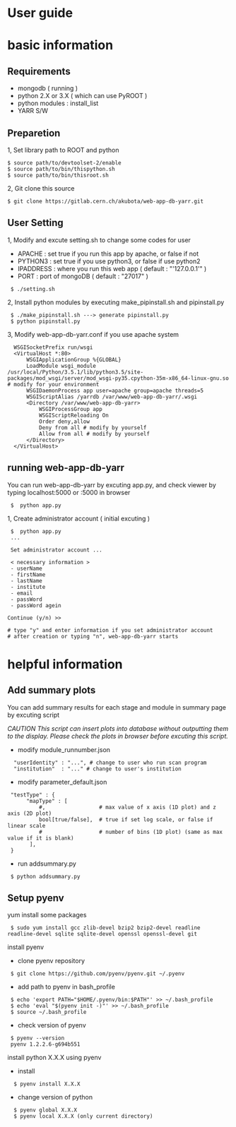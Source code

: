 # User guide 

# basic information

  ## Requirements
  
  * mongodb ( running ) 
  * python 2.X or 3.X ( which can use PyROOT )
  * python modules : install_list
  * YARR S/W
  
  ## Preparetion
  
  1, Set library path to ROOT and python
  
  ```
  $ source path/to/devtoolset-2/enable
  $ source path/to/bin/thispython.sh
  $ source path/to/bin/thisroot.sh
  ```
  
  2, Git clone this source
  
  ```
  $ git clone https://gitlab.cern.ch/akubota/web-app-db-yarr.git
  ```
  
  ## User Setting

  1, Modify and excute setting.sh to change some codes for user
  * APACHE : set true if you run this app by apache, or false if not
  * PYTHON3 : set true if you use python3, or false if use python2
  * IPADDRESS : where you run this web app ( default : "'127.0.0.1'" )
  * PORT : port of mongoDB ( default : "27017" )

  ```
   $ ./setting.sh
  ```

  2, Install python modules by executing make_pipinstall.sh and pipinstall.py

  ```
   $ ./make_pipinstall.sh ---> generate pipinstall.py
   $ python pipinstall.py 
  ```

  3, Modify web-app-db-yarr.conf if you use apache system 

  ```
    WSGISocketPrefix run/wsgi
    <VirtualHost *:80>
        WSGIApplicationGroup %{GLOBAL}
        LoadModule wsgi_module /usr/local/Python/3.5.1/lib/python3.5/site-packages/mod_wsgi/server/mod_wsgi-py35.cpython-35m-x86_64-linux-gnu.so # modify for your environment
        WSGIDaemonProcess app user=apache group=apache threads=5
        WSGIScriptAlias /yarrdb /var/www/web-app-db-yarr/.wsgi
        <Directory /var/www/web-app-db-yarr>
            WSGIProcessGroup app
            WSGIScriptReloading On
            Order deny,allow
            Deny from all # modify by yourself
            Allow from all # modify by yourself
        </Directory>
    </VirtualHost>
  ```

  ## running web-app-db-yarr

  You can run web-app-db-yarr by excuting app.py, and check viewer by typing localhost:5000 or <IPADDRESS>:5000 in browser

  ```
   $  python app.py
  ```

  1, Create administrator account ( initial excuting )

  ```
   $  python app.py
   ...
   
   Set administrator account ...
 
   < necessary information >
   - userName
   - firstName
   - lastName
   - institute
   - email
   - passWord
   - passWord agein
 
  Continue (y/n) >>

  # type "y" and enter information if you set administrator account 
  # after creation or typing "n", web-app-db-yarr starts 
  ```
  
# helpful information
  ## Add summary plots

  You can add summary results for each stage and module in summary page by excuting script

  _CAUTION_
  _This script can insert plots into database without outputting them to the display._
  _Please check the plots in browser before excuting this script._

  * modify module_runnumber.json

  ```
    "userIdentity" : "...", # change to user who run scan program
    "institution"  : "..." # change to user's institution
  ```

  * modify parameter_default.json 

  ```
   "testType" : {
        "mapType" : [
            #,                 # max value of x axis (1D plot) and z axis (2D plot)
            bool[true/false],  # true if set log scale, or false if linear scale
            #                  # number of bins (1D plot) (same as max value if it is blank)
         ],
   }
  ```

  * run addsummary.py

  ```
   $ python addsummary.py
  ```

  ## Setup pyenv 
  yum install some packages

  ```
   $ sudo yum install gcc zlib-devel bzip2 bzip2-devel readline readline-devel sqlite sqlite-devel openssl openssl-devel git
  ```

  install pyenv

  * clone pyenv repository

  ```
   $ git clone https://github.com/pyenv/pyenv.git ~/.pyenv
  ```

  * add path to pyenv in bash_profile

  ```
   $ echo 'export PATH="$HOME/.pyenv/bin:$PATH"' >> ~/.bash_profile
   $ echo 'eval "$(pyenv init -)"' >> ~/.bash_profile
   $ source ~/.bash_profile
  ```

  * check version of pyenv

  ```
   $ pyenv --version
   pyenv 1.2.2.6-g694b551
  ```

  install python X.X.X using pyenv

  * install

  ```
    $ pyenv install X.X.X
  ```

  + change version of python

  ```
    $ pyenv global X.X.X
    $ pyenv local X.X.X (only current directory)
  ```
  

